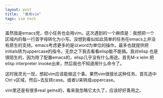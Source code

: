 ```yaml
---
layout: post
title:  "善用vim"
tags: vim tech
---
```


虽然我是emacs党，但小任务也会用vim。这次遇到的一个麻烦是：我想把一个
区域内的每一行首字母转化为小写。没想到看似如此简单的任务在emacs上并没
有原生的支持。emacs考虑更多的是以word为单位的操作。最多也就提供把
initials转为uppercase的指令。无奈之下我去看看elisp能不能搞。我对elisp
也是很陌生的，因为除了配置emacs的，elisp几乎没有什么用途。首先M-x ielm
把elisp interpreter invoke出来，然后我也不知道用什么命令了。

这时我灵光一现，想起vim应该能做这个事。果然vim很擅长这种任务。首先选中
Ctrl v区域，然后~去反转case。或者U来转成uppercase。

vim里还是有很多real gems的，看来我忽略它太久了，应该好好善用之。
